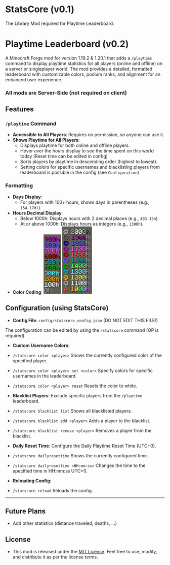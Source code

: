 # StatsCore (v0.1)

The Library Mod required for Playtime Leaderboard.

# Playtime Leaderboard (v0.2)

A Minecraft Forge mod for version 1.19.2 & 1.20.1 that adds a `/playtime` command to display playtime statistics for all players (online and offline) on a server or singleplayer world. The mod provides a detailed, formatted leaderboard with customizable colors, podium ranks, and alignment for an enhanced user experience.

### All mods are Server-Side (not required on client)

## Features

### `/playtime` Command
- **Accessible to All Players**: Requires no permission, so anyone can use it.
- **Shows Playtime for All Players**:
  - Displays playtime for both online and offline players.
  - Hover over the hours display to see the time spent on this world today (Reset time can be edited in config)
  - Sorts players by playtime in descending order (highest to lowest).
  - Setting colors for specific usernames and blacklisting players from leaderboard is possible in the config (see `Configuration`)

### Formatting
- **Days Display**:
  - For players with 100+ hours, shows days in parentheses (e.g., `(54.17d)`).
- **Hours Decimal Display**:
  - Below 1000h: Displays hours with 2 decimal places (e.g., `493.15h`).
  - At or above 1000h: Displays hours as integers (e.g., `1300h`).
- **Color Coding**:
  ![0_to_900h.png](img/0_to_900h.png)
  ![1000_to_2000h.png](img/1000_to_2000h.png)

## Configuration (using StatsCore)
- **Config File**: `config/statscore_config.json` (DO NOT EDIT THIS FILE!)

The configuration can be edited by using the `/statscore` command (OP is required).

- **Custom Username Colors**: 
-  `/statscore color <player>` Shows the currently configured color of the specified player. 
-  `/statscore color <player> set <color>` Specify colors for specific usernames in the leaderboard.
-  `/statscore color <player> reset` Resets the color to white.

- **Blacklist Players**: Exclude specific players from the `/playtime` leaderboard.
-  `/statscore blacklist list` Shows all blacklisted players.
-  `/statscore blacklist add <player>` Adds a player to the blacklist.
-  `/statscore blacklist remove <player>` Removes a player from the blacklist.

- **Daily Reset Time**: Configure the Daily Playtime Reset Time (UTC+0).
-  `/statscore dailyresettime` Shows the currently configured time.
-  `/statscore dailyresettime <HH:mm:ss>` Changes the time to the specified time in HH:mm:ss UTC+0.

- **Reloading Config**:
-  `/statscore reload` Reloads the config.

---

## Future Plans
- Add other statistics (distance traveled, deaths, ...)

## License
- This mod is released under the [MIT License](LICENSE). Feel free to use, modify, and distribute it as per the license terms.